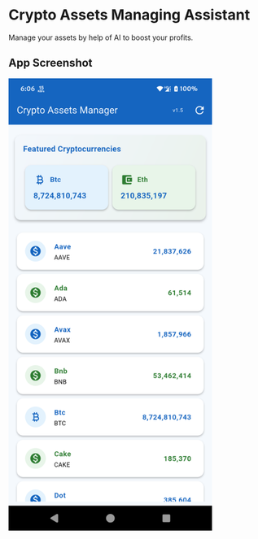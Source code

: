 # Crypto Assets Managing Assistant

Manage your assets by help of AI to boost your profits. 

## App Screenshot

<img src="image.png" alt="Crypto Price Tracker v1.5 Screenshot" width="400">
